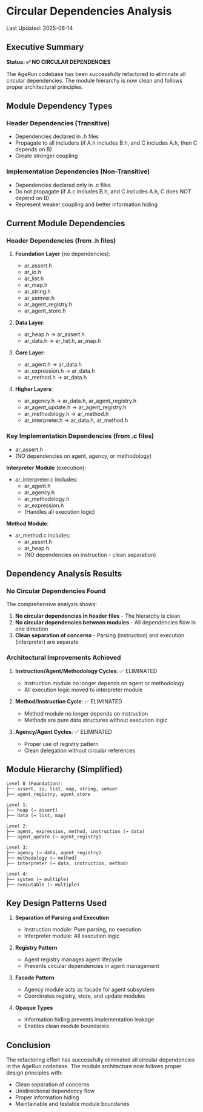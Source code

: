 # Circular Dependencies Analysis

Last Updated: 2025-06-14

## Executive Summary

**Status: ✅ NO CIRCULAR DEPENDENCIES**

The AgeRun codebase has been successfully refactored to eliminate all circular dependencies. The module hierarchy is now clean and follows proper architectural principles.

## Module Dependency Types

### Header Dependencies (Transitive)
- Dependencies declared in .h files
- Propagate to all includers (if A.h includes B.h, and C includes A.h, then C depends on B)
- Create stronger coupling

### Implementation Dependencies (Non-Transitive)  
- Dependencies declared only in .c files
- Do not propagate (if A.c includes B.h, and C includes A.h, C does NOT depend on B)
- Represent weaker coupling and better information hiding

## Current Module Dependencies

### Header Dependencies (from .h files)

1. **Foundation Layer** (no dependencies):
   - ar_assert.h
   - ar_io.h
   - ar_list.h
   - ar_map.h
   - ar_string.h
   - ar_semver.h
   - ar_agent_registry.h
   - ar_agent_store.h

2. **Data Layer**:
   - ar_heap.h → ar_assert.h
   - ar_data.h → ar_list.h, ar_map.h

3. **Core Layer**:
   - ar_agent.h → ar_data.h
   - ar_expression.h → ar_data.h
   - ar_method.h → ar_data.h

4. **Higher Layers**:
   - ar_agency.h → ar_data.h, ar_agent_registry.h
   - ar_agent_update.h → ar_agent_registry.h
   - ar_methodology.h → ar_method.h
   - ar_interpreter.h → ar_data.h, ar_method.h

### Key Implementation Dependencies (from .c files)
  - ar_assert.h
  - (NO dependencies on agent, agency, or methodology)

**Interpreter Module** (execution):
- ar_interpreter.c includes:
  - ar_agent.h
  - ar_agency.h
  - ar_methodology.h
  - ar_expression.h
  - (Handles all execution logic)

**Method Module**:
- ar_method.c includes:
  - ar_assert.h
  - ar_heap.h
  - (NO dependencies on instruction - clean separation)

## Dependency Analysis Results

### No Circular Dependencies Found

The comprehensive analysis shows:
1. **No circular dependencies in header files** - The hierarchy is clean
2. **No circular dependencies between modules** - All dependencies flow in one direction
3. **Clean separation of concerns** - Parsing (instruction) and execution (interpreter) are separate

### Architectural Improvements Achieved

1. **Instruction/Agent/Methodology Cycles**: ✅ ELIMINATED
   - Instruction module no longer depends on agent or methodology
   - All execution logic moved to interpreter module
   
2. **Method/Instruction Cycle**: ✅ ELIMINATED  
   - Method module no longer depends on instruction
   - Methods are pure data structures without execution logic

3. **Agency/Agent Cycles**: ✅ ELIMINATED
   - Proper use of registry pattern
   - Clean delegation without circular references

## Module Hierarchy (Simplified)

```
Level 0 (Foundation):
├── assert, io, list, map, string, semver
├── agent_registry, agent_store

Level 1:
├── heap (→ assert)
├── data (→ list, map)

Level 2:
├── agent, expression, method, instruction (→ data)
├── agent_update (→ agent_registry)

Level 3:
├── agency (→ data, agent_registry)
├── methodology (→ method)
├── interpreter (→ data, instruction, method)

Level 4:
├── system (→ multiple)
├── executable (→ multiple)
```

## Key Design Patterns Used

1. **Separation of Parsing and Execution**
   - Instruction module: Pure parsing, no execution
   - Interpreter module: All execution logic

2. **Registry Pattern**
   - Agent registry manages agent lifecycle
   - Prevents circular dependencies in agent management

3. **Facade Pattern**
   - Agency module acts as facade for agent subsystem
   - Coordinates registry, store, and update modules

4. **Opaque Types**
   - Information hiding prevents implementation leakage
   - Enables clean module boundaries

## Conclusion

The refactoring effort has successfully eliminated all circular dependencies in the AgeRun codebase. The module architecture now follows proper design principles with:
- Clean separation of concerns
- Unidirectional dependency flow  
- Proper information hiding
- Maintainable and testable module boundaries